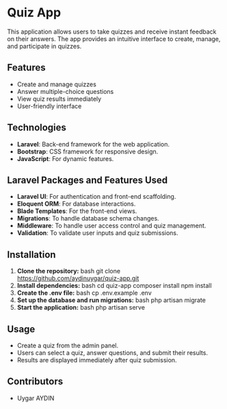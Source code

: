 # Quiz App

This application allows users to take quizzes and receive instant feedback on their answers. The app provides an intuitive interface to create, manage, and participate in quizzes.

## Features

- Create and manage quizzes
- Answer multiple-choice questions
- View quiz results immediately
- User-friendly interface

## Technologies

- **Laravel**: Back-end framework for the web application.
- **Bootstrap**: CSS framework for responsive design.
- **JavaScript**: For dynamic features.

## Laravel Packages and Features Used

- **Laravel UI**: For authentication and front-end scaffolding.
- **Eloquent ORM**: For database interactions.
- **Blade Templates**: For the front-end views.
- **Migrations**: To handle database schema changes.
- **Middleware**: To handle user access control and quiz management.
- **Validation**: To validate user inputs and quiz submissions.

## Installation

1. **Clone the repository:**
   bash
   git clone https://github.com/aydinuygar/quiz-app.git
2. **Install dependencies:**
   bash
   cd quiz-app
   composer install
   npm install
3. **Create the .env file:**
   bash
   cp .env.example .env
4. **Set up the database and run migrations:**
   bash
   php artisan migrate
5. **Start the application:**
   bash
   php artisan serve

## Usage

- Create a quiz from the admin panel.
- Users can select a quiz, answer questions, and submit their results.
- Results are displayed immediately after quiz submission.

## Contributors

- Uygar AYDIN

